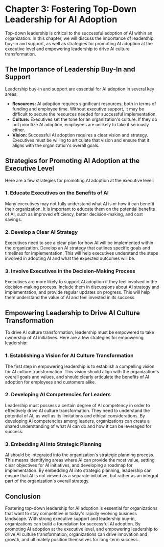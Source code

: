 Chapter 3: Fostering Top-Down Leadership for AI Adoption
========================================================

Top-down leadership is critical to the successful adoption of AI within an organization. In this chapter, we will discuss the importance of leadership buy-in and support, as well as strategies for promoting AI adoption at the executive level and empowering leadership to drive AI culture transformation.

The Importance of Leadership Buy-In and Support
-----------------------------------------------

Leadership buy-in and support are essential for AI adoption in several key areas:

* **Resources:** AI adoption requires significant resources, both in terms of funding and employee time. Without executive support, it may be difficult to secure the resources needed for successful implementation.
* **Culture:** Executives set the tone for an organization's culture. If they do not prioritize AI adoption, employees are unlikely to take it seriously either.
* **Vision:** Successful AI adoption requires a clear vision and strategy. Executives must be willing to articulate that vision and ensure that it aligns with the organization's overall goals.

Strategies for Promoting AI Adoption at the Executive Level
-----------------------------------------------------------

Here are a few strategies for promoting AI adoption at the executive level:

### 1. Educate Executives on the Benefits of AI

Many executives may not fully understand what AI is or how it can benefit their organization. It is important to educate them on the potential benefits of AI, such as improved efficiency, better decision-making, and cost savings.

### 2. Develop a Clear AI Strategy

Executives need to see a clear plan for how AI will be implemented within the organization. Develop an AI strategy that outlines specific goals and timelines for implementation. This will help executives understand the steps involved in adopting AI and what the expected outcomes will be.

### 3. Involve Executives in the Decision-Making Process

Executives are more likely to support AI adoption if they feel involved in the decision-making process. Include them in discussions about AI strategy and implementation, and provide regular updates on progress. This will help them understand the value of AI and feel invested in its success.

Empowering Leadership to Drive AI Culture Transformation
--------------------------------------------------------

To drive AI culture transformation, leadership must be empowered to take ownership of AI initiatives. Here are a few strategies for empowering leadership:

### 1. Establishing a Vision for AI Culture Transformation

The first step in empowering leadership is to establish a compelling vision for AI culture transformation. This vision should align with the organization's overall goals and values, and should clearly articulate the benefits of AI adoption for employees and customers alike.

### 2. Developing AI Competencies for Leaders

Leadership must possess a certain degree of AI competency in order to effectively drive AI culture transformation. They need to understand the potential of AI, as well as its limitations and ethical considerations. By developing AI competencies among leaders, organizations can create a shared understanding of what AI can do and how it can be leveraged for success.

### 3. Embedding AI into Strategic Planning

AI should be integrated into the organization's strategic planning process. This means identifying areas where AI can provide the most value, setting clear objectives for AI initiatives, and developing a roadmap for implementation. By embedding AI into strategic planning, leadership can ensure that AI is not viewed as a separate initiative, but rather as an integral part of the organization's overall strategy.

Conclusion
----------

Fostering top-down leadership for AI adoption is essential for organizations that want to stay competitive in today's rapidly evolving business landscape. With strong executive support and leadership buy-in, organizations can build a foundation for successful AI adoption. By promoting AI adoption at the executive level, and empowering leadership to drive AI culture transformation, organizations can drive innovation and growth, and ultimately position themselves for long-term success.
